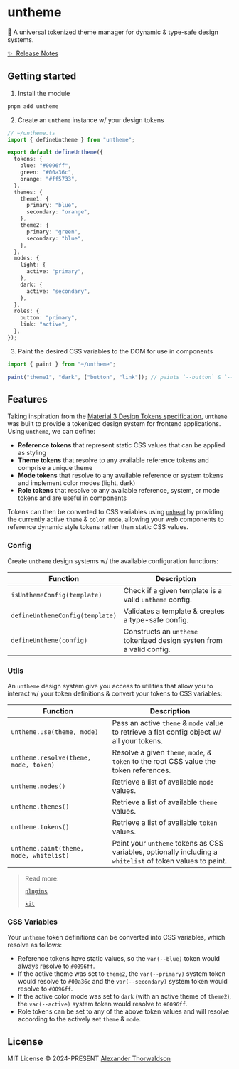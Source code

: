 # untheme

🎨 A universal tokenized theme manager for dynamic & type-safe design systems.

[✨ &nbsp;Release Notes](/CHANGELOG.md)

## Getting started

1. Install the module

```bash
pnpm add untheme
```

2. Create an `untheme` instance w/ your design tokens

```ts
// ~/untheme.ts
import { defineUntheme } from "untheme";

export default defineUntheme({
  tokens: {
    blue: "#0096ff",
    green: "#00a36c",
    orange: "#ff5733",
  },
  themes: {
    theme1: {
      primary: "blue",
      secondary: "orange",
    },
    theme2: {
      primary: "green",
      secondary: "blue",
    },
  },
  modes: {
    light: {
      active: "primary",
    },
    dark: {
      active: "secondary",
    },
  },
  roles: {
    button: "primary",
    link: "active",
  },
});
```

3. Paint the desired CSS variables to the DOM for use in components

```ts
import { paint } from "~/untheme";

paint("theme1", "dark", ["button", "link"]); // paints `--button` & `--link` CSS variables
```

## Features

Taking inspiration from the [Material 3 Design Tokens specification](https://m3.material.io/foundations/design-tokens/overview), `untheme` was built to provide a tokenized design system for frontend applications. Using `untheme`, we can define:

- **Reference tokens** that represent static CSS values that can be applied as styling
- **Theme tokens** that resolve to any available reference tokens and comprise a unique theme
- **Mode tokens** that resolve to any available reference or system tokens and implement color modes (light, dark)
- **Role tokens** that resolve to any available reference, system, or mode tokens and are useful in components

Tokens can then be converted to CSS variables using [`unhead`](https://unhead.unjs.io/) by providing the currently active `theme` & `color mode`, allowing your web components to reference dynamic style tokens rather than static CSS values.

### Config

Create `untheme` design systems w/ the available configuration functions:

| Function                        | Description                                                          |
| ------------------------------- | -------------------------------------------------------------------- |
| `isUnthemeConfig(template)`     | Check if a given template is a valid `untheme` config.               |
| `defineUnthemeConfig(template)` | Validates a template & creates a type-safe config.                   |
| `defineUntheme(config)`         | Constructs an `untheme` tokenized design systen from a valid config. |

### Utils

An `untheme` design system give you access to utilities that allow you to interact w/ your token definitions & convert your tokens to CSS variables:

| Function                                | Description                                                                                                |
| --------------------------------------- | ---------------------------------------------------------------------------------------------------------- |
| `untheme.use(theme, mode)`              | Pass an active `theme` & `mode` value to retrieve a flat config object w/ all your tokens.                 |
| `untheme.resolve(theme, mode, token)`   | Resolve a given `theme`, `mode`, & `token` to the root CSS value the token references.                     |
| `untheme.modes()`                       | Retrieve a list of available `mode` values.                                                                |
| `untheme.themes()`                      | Retrieve a list of available `theme` values.                                                               |
| `untheme.tokens()`                      | Retrieve a list of available `token` values.                                                               |
| `untheme.paint(theme, mode, whitelist)` | Paint your `untheme` tokens as CSS variables, optionally including a `whitelist` of token values to paint. |

> Read more:
>
> [`plugins`](/packages/untheme/src/plugins/README.md)
>
> [`kit`](/packages/untheme/src/kit/README.md)

### CSS Variables

Your `untheme` token definitions can be converted into CSS variables, which resolve as follows:

- Reference tokens have static values, so the `var(--blue)` token would always resolve to `#0096ff`.
- If the active theme was set to `theme2`, the `var(--primary)` system token would resolve to `#00a36c` and the `var(--secondary)` system token would resolve to `#0096ff`.
- If the active color mode was set to `dark` (with an active theme of `theme2`), the `var(--active)` system token would resolve to `#0096ff`.
- Role tokens can be set to any of the above token values and will resolve according to the actively set `theme` & `mode`.

## License

MIT License &copy; 2024-PRESENT [Alexander Thorwaldson](https://github.com/zoobzio)
